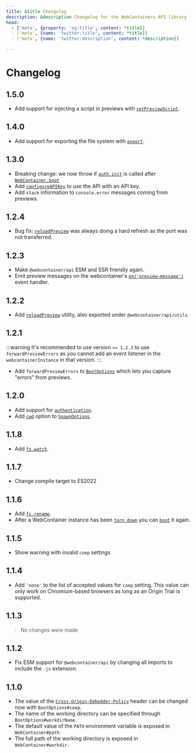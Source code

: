 ```yaml
---
title: &title Changelog
description: &description Changelog for the WebContainers API library
head:
  - ['meta', {property: 'og:title', content: *title}]
  - ['meta', {name: 'twitter:title', content: *title}]
  - ['meta', {name: 'twitter:description', content: *description}]

---
```


# Changelog

## 1.5.0

* Add support for injecting a script in previews with [`setPreviewScript`](api#▸-setPreviewScript).

## 1.4.0

* Add support for exporting the file system with [`export`](api#▸-export).

## 1.3.0

* Breaking change: we now throw if [`auth.init`](api#▸-init) is called after [`WebContainer.boot`](api#▸-boot)
* Add [`configureAPIKey`](api#configureapikey) to use the API with an API key.
* Add `stack` information to `console.error` messages coming from previews.

## 1.2.4

* Bug fix: [`reloadPreview`](api#reloadpreview) was always doing a hard refresh as the port was not transferred.

## 1.2.3

* Make `@webcontainer/api` ESM and SSR friendly again.
* Emit preview messages on the webcontainer's [`on('preview-message')`](api#on-overloads) event handler.

## 1.2.2

* Add [`reloadPreview`](api#reloadpreview) utility, also exported under `@webcontainer/api/utils`.

## 1.2.1

:::warning
It's recommended to use version `>= 1.2.3` to use `forwardPreviewErrors` as you cannot add an
event listener in the `webcontainerInstance` in that version.
:::

* Add `forwardPreviewErrors` to [`BootOptions`](api#boot-options) which lets you capture "errors" from previews.

## 1.2.0

* Add support for [`authentication`](api#auth).
* Add [`cwd`](api#▸-cwd-string) option to [`SpawnOptions`](api#spawnoptions).

## 1.1.8

* Add [`fs.watch`](api#▸-watch).

## 1.1.7

* Change compile target to ES2022

## 1.1.6

* Add [`fs.rename`](api#▸-rename).
* After a WebContainer instance has been [`torn down`](api#▸-teardown) you can [`boot`](api#▸-boot) it again.

## 1.1.5

* Show warning with invalid `coep` settings

## 1.1.4

* Add `'none'` to the list of accepted values for `coep` setting. This value can only work on Chromium-based browsers as long as an Origin Trial is supported.

## 1.1.3

> No changes were made

## 1.1.2

* Fix ESM support for `@webcontainer/api` by changing all imports to include the `.js` extension.

## 1.1.0

* The value of the [`Cross-Origin-Embedder-Policy`](https://developer.mozilla.org/en-US/docs/Web/HTTP/Headers/Cross-Origin-Embedder-Policy) header can be changed now with `BootOptions#coep`.
* The name of the working directory can be specified through `BootOptions#workdirName`.
* The default value of the `PATH` environment variable is exposed in `WebContainer#path`.
* The full path of the working directory is exposed in `WebContainer#workdir`.
